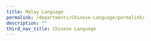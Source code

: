 ```yaml
---
title: Malay Language
permalink: /departments/Chinese-Language/permalink/
description: ""
third_nav_title: Chinese Language
---
```

